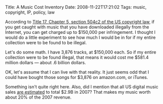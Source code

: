 Title: A Music Cost Inventory
Date: 2008-11-22T17:21:02
Tags: music, copyright, IP, policy, law


According to <a href="http://www.copyright.gov/title17/92chap5.html" target="_blank">Title 17, Chapter 5, section 504c2 of the US copyright law</a>, if you get caught with music that you have downloaded illegally from the Internet, you can get charged up to $150,000 per infringement. I thought I would do a little experiment to see how much I would be in for if my entire collection were to be found to be illegal. 

Let's do some math. I have 3,876 tracks, at $150,000 each. So if my entire collection were to be found illegal, that means it would cost me $581.4 million dollars &mdash; about .6 billion dollars. 

OK, let's assume that I can live with that reality. It just seems odd that I could have bought those songs for $3,876 on amazon.com, or iTunes.

Something isn't quite right here. Also, did I mention that all US digital music sales <a href="http://www.ifpi.org/content/section_resources/dmr2008.html">are estimated</a> to total $2.9B in 2007? That makes my music worth about 20% of the 2007 revenue.<!--break-->